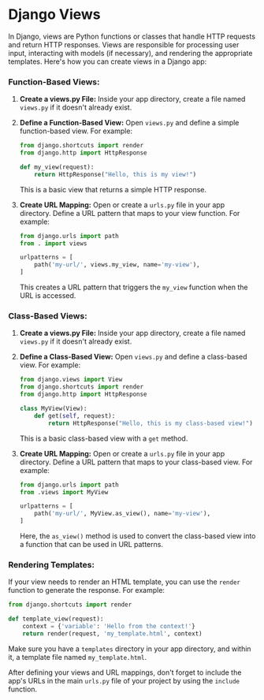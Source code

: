 # Django Views 

In Django, views are Python functions or classes that handle HTTP requests and return HTTP responses. Views are responsible for processing user input, interacting with models (if necessary), and rendering the appropriate templates. Here's how you can create views in a Django app:

### Function-Based Views:

1. **Create a views.py File:**
   Inside your app directory, create a file named `views.py` if it doesn't already exist.

2. **Define a Function-Based View:**
   Open `views.py` and define a simple function-based view. For example:

   ```python
   from django.shortcuts import render
   from django.http import HttpResponse

   def my_view(request):
       return HttpResponse("Hello, this is my view!")
   ```

   This is a basic view that returns a simple HTTP response.

3. **Create URL Mapping:**
   Open or create a `urls.py` file in your app directory. Define a URL pattern that maps to your view function. For example:

   ```python
   from django.urls import path
   from . import views

   urlpatterns = [
       path('my-url/', views.my_view, name='my-view'),
   ]
   ```

   This creates a URL pattern that triggers the `my_view` function when the URL is accessed.

### Class-Based Views:

1. **Create a views.py File:**
   Inside your app directory, create a file named `views.py` if it doesn't already exist.

2. **Define a Class-Based View:**
   Open `views.py` and define a class-based view. For example:

   ```python
   from django.views import View
   from django.shortcuts import render
   from django.http import HttpResponse

   class MyView(View):
       def get(self, request):
           return HttpResponse("Hello, this is my class-based view!")
   ```

   This is a basic class-based view with a `get` method.

3. **Create URL Mapping:**
   Open or create a `urls.py` file in your app directory. Define a URL pattern that maps to your class-based view. For example:

   ```python
   from django.urls import path
   from .views import MyView

   urlpatterns = [
       path('my-url/', MyView.as_view(), name='my-view'),
   ]
   ```

   Here, the `as_view()` method is used to convert the class-based view into a function that can be used in URL patterns.

### Rendering Templates:

If your view needs to render an HTML template, you can use the `render` function to generate the response. For example:

```python
from django.shortcuts import render

def template_view(request):
    context = {'variable': 'Hello from the context!'}
    return render(request, 'my_template.html', context)
```

Make sure you have a `templates` directory in your app directory, and within it, a template file named `my_template.html`.

After defining your views and URL mappings, don't forget to include the app's URLs in the main `urls.py` file of your project by using the `include` function.
